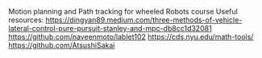 Motion planning and Path tracking for wheeled Robots course
Useful resources:
https://dingyan89.medium.com/three-methods-of-vehicle-lateral-control-pure-pursuit-stanley-and-mpc-db8cc1d32081
https://github.com/naveenmoto/lablet102
https://cds.nyu.edu/math-tools/
https://github.com/AtsushiSakai
